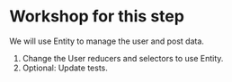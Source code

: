 # Workshop for this step

We will use Entity to manage the user and post data.

1. Change the User reducers and selectors to use Entity.
2. Optional: Update tests.
